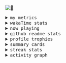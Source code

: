 [![🐙](https://hits.seeyoufarm.com/api/count/incr/badge.svg?url=https%3A%2F%2Fgithub.com%2Fktnkk%2Fhit-counter&count_bg=%23070707&title_bg=%23070707&icon=&icon_color=%23E7E7E7&title=visitors&edge_flat=true)](https://hits.seeyoufarm.com)

<details>
  <summary> <samp>my metrics</samp></summary>
  
  <br>
  
 ![🐳](https://github.com/kkhys/kkhys/blob/main/github-metrics.svg)
  
  ***
</details>

<details>
  <summary> <samp>wakaTime stats</samp></summary>
  
  <br>
  
<!--START_SECTION:waka-->
![Code Time](http://img.shields.io/badge/Code%20Time-5%2C456%20hrs%2026%20mins-blue)

**🐱 My GitHub Data** 

> 📦 5.2 MB Used in GitHub's Storage 
 > 
> 🏆 2,821 Contributions in the Year 2024
 > 
> 💼 Opted to Hire
 > 
> 📜 9 Public Repositories 
 > 
> 🔑 23 Private Repositories 
 > 
**I'm an Early 🐤** 

```text
🌞 Morning                9440 commits        ███████░░░░░░░░░░░░░░░░░░   29.04 % 
🌆 Daytime                6871 commits        █████░░░░░░░░░░░░░░░░░░░░   21.14 % 
🌃 Evening                13778 commits       ███████████░░░░░░░░░░░░░░   42.39 % 
🌙 Night                  2415 commits        ██░░░░░░░░░░░░░░░░░░░░░░░   07.43 % 
```
📅 **I'm Most Productive on Sunday** 

```text
Monday                   3910 commits        ███░░░░░░░░░░░░░░░░░░░░░░   12.03 % 
Tuesday                  4542 commits        ███░░░░░░░░░░░░░░░░░░░░░░   13.97 % 
Wednesday                4549 commits        ████░░░░░░░░░░░░░░░░░░░░░   14.00 % 
Thursday                 4544 commits        ███░░░░░░░░░░░░░░░░░░░░░░   13.98 % 
Friday                   4713 commits        ████░░░░░░░░░░░░░░░░░░░░░   14.50 % 
Saturday                 4763 commits        ████░░░░░░░░░░░░░░░░░░░░░   14.65 % 
Sunday                   5483 commits        ████░░░░░░░░░░░░░░░░░░░░░   16.87 % 
```


📊 **This Week I Spent My Time On** 

```text
🕑︎ Time Zone: Asia/Tokyo

💬 Programming Languages: 
Other                    25 hrs 6 mins       ███████████░░░░░░░░░░░░░░   43.83 % 
TypeScript               11 hrs 58 mins      █████░░░░░░░░░░░░░░░░░░░░   20.91 % 
Java                     10 hrs 34 mins      █████░░░░░░░░░░░░░░░░░░░░   18.48 % 
HTML                     2 hrs 12 mins       █░░░░░░░░░░░░░░░░░░░░░░░░   03.85 % 
SQL                      2 hrs 5 mins        █░░░░░░░░░░░░░░░░░░░░░░░░   03.65 % 

🔥 Editors: 
Chrome                   34 hrs 33 mins      ███████████████░░░░░░░░░░   60.35 % 
IntelliJ IDEA            13 hrs 35 mins      ██████░░░░░░░░░░░░░░░░░░░   23.73 % 
WebStorm                 7 hrs 50 mins       ███░░░░░░░░░░░░░░░░░░░░░░   13.70 % 
DataGrip                 1 hr 16 mins        █░░░░░░░░░░░░░░░░░░░░░░░░   02.22 % 

💻 Operating System: 
Mac                      57 hrs 16 mins      █████████████████████████   100.00 % 
```


 Last Updated on 2024/12/28 18:47:42 UTC
<!--END_SECTION:waka-->
  
  ***
</details>


<details>
  <summary> <samp>now playing</samp></summary>
  
  <br>
 
 [![🐟](https://spotify-github-profile.vercel.app/api/view?uid=31ryofms4dnv7mrohhepo4c4zgqu&cover_image=true&theme=default&show_offline=false&background_color=121212&bar_color=53b14f&bar_color_cover=false)](https://open.spotify.com/user/31ryofms4dnv7mrohhepo4c4zgqu)
  
  ***
</details>

<details>
  <summary> <samp>github readme stats</samp></summary>
  
  <br>
  
 <p align="left"> 
  <img alt="🐠" src="https://github-readme-stats.vercel.app/api?username=kkhys&count_private=true&show_icons=true&theme=dark&include_all_commits=true" />
  <img alt="🐟" src="https://github-readme-stats.vercel.app/api/top-langs/?username=kkhys&layout=compact&theme=dark&langs_count=10&hide=HTML,CSS,SCSS" />
</p>
  
  ***
</details>

<details>
  <summary> <samp>profile trophies</samp></summary>
  
  <br>
  
  [![🐬](https://github-profile-trophy.vercel.app/?username=kkhys&rank=SECRET,SSS,SS,S,AAA,AA,A&theme=darkhub&row=1&margin-w=10&no-bg=true)](https://github.com/ryo-ma/github-profile-trophy)
  
  ***
</details>

<details>
  <summary> <samp>summary cards</samp></summary>
  
  <br>
  
  ![🐋](https://github-profile-summary-cards.vercel.app/api/cards/profile-details?username=kkhys&theme=github_dark)
  ![🦑](https://github-profile-summary-cards.vercel.app/api/cards/repos-per-language?username=kkhys&theme=github_dark)
  ![🦭](https://github-profile-summary-cards.vercel.app/api/cards/most-commit-language?username=kkhys&theme=github_dark)
  ![🦀](https://github-profile-summary-cards.vercel.app/api/cards/stats?username=kkhys&theme=github_dark)
  ![🦈](https://github-profile-summary-cards.vercel.app/api/cards/productive-time?username=kkhys&theme=github_dark)
  
  ***
</details>

<details>
  <summary> <samp>streak stats</samp></summary>
  
  <br>
  
  [![🐠](http://github-readme-streak-stats.herokuapp.com?user=kkhys&theme=dark)](https://git.io/streak-stats)
  
  ***
</details>

<details>
  <summary> <samp>activity graph</samp></summary>
  
  <br>
  
  [![🐡](https://github-readme-activity-graph.vercel.app/graph?username=kkhys&theme=xcode)](https://github.com/ashutosh00710/github-readme-activity-graph)
  
  ***
</details>
